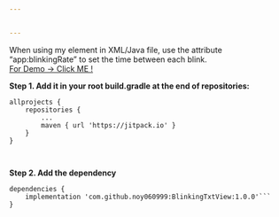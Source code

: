 ```yaml
---


---
```


<p>When using my element in XML/Java file, use the attribute “app:blinkingRate” to set the time between each blink.<br>
<a href="https://youtu.be/9QPYJK_yvnQ">For Demo -&gt; Click ME ! </a></p>
<p><strong>Step 1. Add it in your root build.gradle at the end of repositories:</strong></p>
<pre><code>allprojects {
	repositories {
		...
		maven { url 'https://jitpack.io' }
	}
}

</code></pre>
<p><strong>Step 2. Add the dependency</strong></p>
<pre><code>dependencies {
	implementation 'com.github.noy060999:BlinkingTxtView:1.0.0'```
}
</code></pre>

